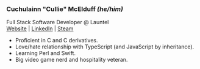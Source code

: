 ### **Cuchulainn "Cullie" McElduff**  *(he/him)*  
Full Stack Software Developer @ Launtel  
[Website](https://www.culliem.com) | [LinkedIn](https://www.linkedin.com/in/cullie/) | [Steam](https://steamcommunity.com/id/cullie/)  

- Proficient in C and C derivatives.   
- Love/hate relationship with TypeScript (and JavaScript by inheritance).   
- Learning Perl and Swift.   
- Big video game nerd and hospitality veteran.





<!--
**CullieM/CullieM** is a ✨ _special_ ✨ repository because its `README.md` (this file) appears on your GitHub profile.

Here are some ideas to get you started:

- 🔭 I’m currently working on ...
- 🌱 I’m currently learning ...
- 👯 I’m looking to collaborate on ...
- 🤔 I’m looking for help with ...
- 💬 Ask me about ...
- 📫 How to reach me: ...
- 😄 Pronouns: ...
- ⚡ Fun fact: ...
-->
